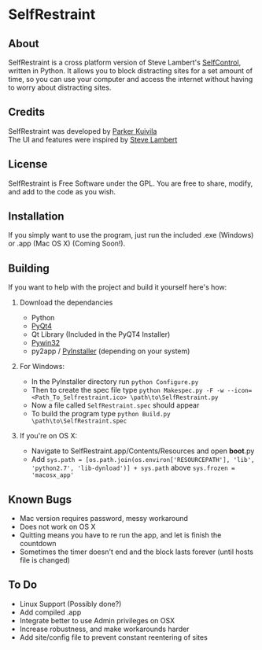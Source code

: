 SelfRestraint
=============

About
-----
SelfRestraint is a cross platform version of Steve Lambert's [SelfControl](http://github.com/slambert/selfcontrol), written in Python. It allows you to block distracting sites for a set amount of time, so you can use your computer and access the internet without having to worry about distracting sites. 

Credits
-------
SelfRestraint was developed by [Parker Kuivila](http://parker.kuivi.la)  
The UI and features were inspired by [Steve Lambert](http://visitsteve.com/)

License
-------
SelfRestraint is Free Software under the GPL. You are free to share, modify, and add to the code as you wish.

Installation
------------
If you simply want to use the program, just run the included .exe (Windows) or .app (Mac OS X) (Coming Soon!).


Building
--------
If you want to help with the project and build it yourself here's how:  
  
1. Download the dependancies  
	* Python
    * [PyQt4](http://www.riverbankcomputing.co.uk/software/pyqt/download)  
    * Qt Library (Included in the PyQT4 Installer)
    * [Pywin32](http://sourceforge.net/projects/pywin32/)
    * py2app / [PyInstaller](http://www.pyinstaller.org) (depending on your system)
2. For Windows:  
	* In the PyInstaller directory run `python Configure.py`  
	* Then to create the spec file type `python Makespec.py -F -w --icon=<Path_To_Selfrestraint.ico> \path\to\SelfRestraint.py`  
	* Now a file called `SelfRestraint.spec` should appear  
	* To build the program type `python Build.py \path\to\SelfRestraint.spec`  
	
3. If you're on OS X:  
    
    * Navigate to SelfRestraint.app/Contents/Resources and open __boot__.py
    * Add `sys.path = [os.path.join(os.environ['RESOURCEPATH'], 'lib', 'python2.7', 'lib-dynload')] + sys.path` above `sys.frozen = 'macosx_app'`


Known Bugs 
----------
* Mac version requires password, messy workaround
* Does not work on OS X
* Quitting means you have to re run the app, and let is finish the countdown
* Sometimes the timer doesn't end and the block lasts forever (until hosts file is changed)

To Do
-----
* Linux Support (Possibly done?)
* Add compiled .app 
* Integrate better to use Admin privileges on OSX
* Increase robustness, and make workarounds harder
* Add site/config file to prevent constant reentering of sites
